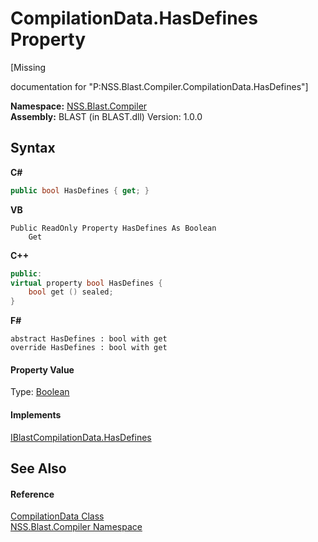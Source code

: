 # CompilationData.HasDefines Property 
 

\[Missing <summary> documentation for "P:NSS.Blast.Compiler.CompilationData.HasDefines"\]

**Namespace:**&nbsp;<a href="26a25caa-f50b-92ad-f15c-dbb9db1493ae.md">NSS.Blast.Compiler</a><br />**Assembly:**&nbsp;BLAST (in BLAST.dll) Version: 1.0.0

## Syntax

**C#**<br />
``` C#
public bool HasDefines { get; }
```

**VB**<br />
``` VB
Public ReadOnly Property HasDefines As Boolean
	Get
```

**C++**<br />
``` C++
public:
virtual property bool HasDefines {
	bool get () sealed;
}
```

**F#**<br />
``` F#
abstract HasDefines : bool with get
override HasDefines : bool with get
```


#### Property Value
Type: <a href="https://docs.microsoft.com/dotnet/api/system.boolean" target="_blank" rel="noopener noreferrer">Boolean</a>

#### Implements
<a href="7e4b34b2-f833-c416-ab1d-d7c2822b939b.md">IBlastCompilationData.HasDefines</a><br />

## See Also


#### Reference
<a href="52667f7e-8dc6-6543-e265-fdc90d6834fa.md">CompilationData Class</a><br /><a href="26a25caa-f50b-92ad-f15c-dbb9db1493ae.md">NSS.Blast.Compiler Namespace</a><br />